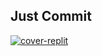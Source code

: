 ## Just Commit


[![cover-replit](https://user-images.githubusercontent.com/26263428/200187216-0fe3e2cc-c448-4c72-8c85-4646d3f41751.png)](https://danielbelfort.notion.site/Just-Commit-9213dcd452184278a4f628b0e3f48e78)
